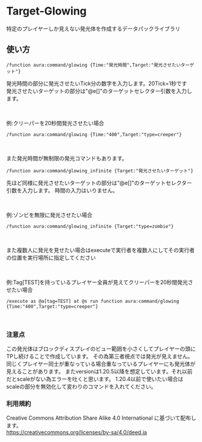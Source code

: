# Target-Glowing
特定のプレイヤーしか見えない発光体を作成するデータパックライブラリ

## 使い方
```
/function aura:command/glowing {Time:"発光時間",Target:"発光させたいターゲット"}
```
発光時間の部分に発光させたいTick分の数字を入力します。20Tick=1秒です<br>
発光させたいターゲットの部分は"@e[]"のターゲットセレクター引数を入力します。

<br>

例:クリーパーを20秒間発光させたい場合

```
/function aura:command/glowing {Time:"400",Target:"type=creeper"}
```

<br>

また発光時間が無制限の発光コマンドもあります。
```
/function aura:command/glowing_infinite {Target:"発光させたいターゲット"}
```
先ほど同様に発光させたいターゲットの部分は"@e[]"のターゲットセレクター引数を入力します。
時間の入力はいりません。

<br>

例:ゾンビを無限に発光させたい場合

```
/function aura:command/glowing_infinite {Target:"type=zombie"}
```

<br>

また複数人に発光を見せたい場合はexecuteで実行者を複数人にしてその実行者の位置を実行場所に指定してください

<br>

例:Tag[TEST]を持っているプレイヤー全員が見えてクリーパーを20秒間発光させたい場合

```
/execute as @a[tag=TEST] at @s run function aura:command/glowing {Time:"400",Target:"type=creeper"}
```

<br>


### 注意点
この発光体はブロックディスプレイのビュー範囲を小さくしてプレイヤーの頭にTPし続けることで作成しています。
その為第三者視点では発光が見えません。
同じくプレイヤー同士が重なっている場合重なっているプレイヤーにも発光体が見えることがあります。
またversionは1.20.5以降を想定しています。それ以前だとscaleがない為エラーを吐くと思います。
1.20.4以前で使いたい場合はscaleの部分を無効化して変わりのコマンドを入れてください。

### 利用規約
Creative Commons Attribution Share Alike 4.0 International に基づいて配布します。<br>
https://creativecommons.org/licenses/by-sa/4.0/deed.ja

